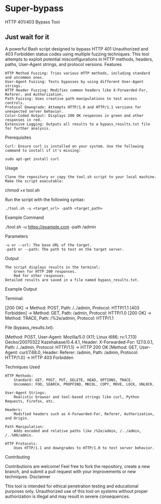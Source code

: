 # Super-bypass
HTTP 401/403 Bypass Tool

## Just wait for it 
A powerful Bash script designed to bypass HTTP 401 Unauthorized and 403 Forbidden status codes using multiple fuzzing techniques. This tool attempts to exploit potential misconfigurations in HTTP methods, headers, paths, User-Agent strings, and protocol versions.
Features

    HTTP Method Fuzzing: Tries various HTTP methods, including standard and uncommon ones.
    User-Agent Fuzzing: Tests bypasses by using different User-Agent strings.
    HTTP Header Fuzzing: Modifies common headers like X-Forwarded-For, Referer, and Authorization.
    Path Fuzzing: Uses creative path manipulations to test access controls.
    Protocol Downgrade: Attempts HTTP/1.0 and HTTP/1.1 versions for unexpected server behavior.
    Color-Coded Output: Displays 200 OK responses in green and other responses in red.
    Extensive Logging: Outputs all results to a bypass_results.txt file for further analysis.

Prerequisites

    Curl: Ensure curl is installed on your system. Use the following command to install if it's missing:

    sudo apt-get install curl

Usage

    Clone the repository or copy the tool.sh script to your local machine.
    Make the script executable:

chmod +x tool.sh

Run the script with the following syntax:

    ./tool.sh -u <target_url> -path <target_path>

Example Command

./tool.sh -u https://example.com -path /admin

Parameters

    -u or --url: The base URL of the target.
    -path or --path: The path to test on the target server.

Output

    The script displays results in the terminal:
        Green for HTTP 200 responses.
        Red for other responses.
    Detailed results are saved in a file named bypass_results.txt.

Example Output

Terminal:

[200 OK] -> Method: POST, Path: /../admin, Protocol: HTTP/1.1
[403 Forbidden] -> Method: GET, Path: /admin, Protocol: HTTP/1.0
[200 OK] -> Method: TRACE, Path: /%2e/admin, Protocol: HTTP/1.1

File (bypass_results.txt):

[Method: POST, User-Agent: Mozilla/5.0 (X11; Linux i686; rv:1.7.13) Gecko/20070322 Kazehakase/0.4.4.1, Header: X-Forwarded-For: 127.0.0.1, Path: /../admin, Protocol: HTTP/1.1] -> HTTP 200 OK
[Method: GET, User-Agent: curl/7.68.0, Header: Referer: /admin, Path: /admin, Protocol: HTTP/1.0] -> HTTP 403 Forbidden

Techniques Used

    HTTP Methods:
        Standard: GET, POST, PUT, DELETE, HEAD, OPTIONS, TRACE.
        Uncommon: FOO, SEARCH, PROPFIND, MKCOL, COPY, MOVE, LOCK, UNLOCK.

    User-Agent Strings:
        Realistic browser and tool-based strings like curl, Python Requests, Firefox, etc.

    Headers:
        Modified headers such as X-Forwarded-For, Referer, Authorization, and Origin.

    Path Manipulation:
        Adds encoded and relative paths like /%2e/admin, /../admin, /..%00/admin.

    HTTP Protocols:
        Uses HTTP/1.1 and downgrades to HTTP/1.0 to test server behavior.

Contributing

Contributions are welcome! Feel free to fork the repository, create a new branch, and submit a pull request with your improvements or new techniques.
Disclaimer

This tool is intended for ethical penetration testing and educational purposes only. Unauthorized use of this tool on systems without proper authorization is illegal and may result in severe consequences.
